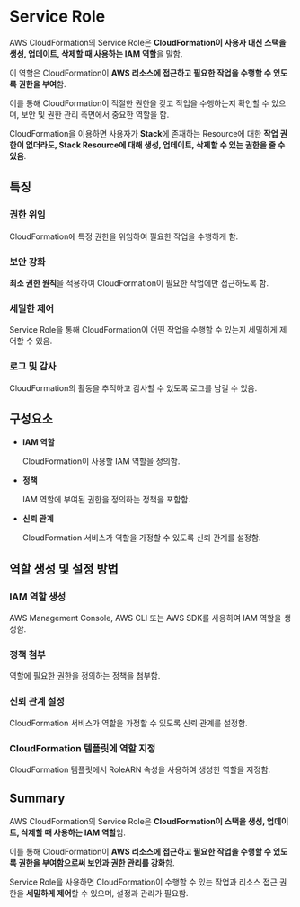 # Service Role

AWS CloudFormation의 Service Role은 **CloudFormation이 사용자 대신 스택을 생성, 업데이트, 삭제할 때 사용하는 IAM 역할**을 말함. 

이 역할은 CloudFormation이 **AWS 리소스에 접근하고 필요한 작업을 수행할 수 있도록 권한을 부여**함. 

이를 통해 CloudFormation이 적절한 권한을 갖고 작업을 수행하는지 확인할 수 있으며, 보안 및 권한 관리 측면에서 중요한 역할을 함.

CloudFormation을 이용하면 사용자가 **Stack**에 존재하는 Resource에 대한 **작업 권한이 없더라도, Stack Resource에 대해 생성, 업데이트, 삭제할 수 있는 권한을 줄 수 있음**.

## 특징

### 권한 위임

CloudFormation에 특정 권한을 위임하여 필요한 작업을 수행하게 함.

### 보안 강화

**최소 권한 원칙**을 적용하여 CloudFormation이 필요한 작업에만 접근하도록 함.

### 세밀한 제어

Service Role을 통해 CloudFormation이 어떤 작업을 수행할 수 있는지 세밀하게 제어할 수 있음.

### 로그 및 감사

CloudFormation의 활동을 추적하고 감사할 수 있도록 로그를 남길 수 있음.

## 구성요소

* **IAM 역할**

    CloudFormation이 사용할 IAM 역할을 정의함.

* **정책**

    IAM 역할에 부여된 권한을 정의하는 정책을 포함함.

* **신뢰 관계**

    CloudFormation 서비스가 역할을 가정할 수 있도록 신뢰 관계를 설정함.

## 역할 생성 및 설정 방법

### IAM 역할 생성

AWS Management Console, AWS CLI 또는 AWS SDK를 사용하여 IAM 역할을 생성함.

### 정책 첨부

역할에 필요한 권한을 정의하는 정책을 첨부함.

### 신뢰 관계 설정

CloudFormation 서비스가 역할을 가정할 수 있도록 신뢰 관계를 설정함.

### CloudFormation 템플릿에 역할 지정

CloudFormation 템플릿에서 RoleARN 속성을 사용하여 생성한 역할을 지정함.

## Summary

AWS CloudFormation의 Service Role은 **CloudFormation이 스택을 생성, 업데이트, 삭제할 때 사용하는 IAM 역할**임. 

이를 통해 CloudFormation이 **AWS 리소스에 접근하고 필요한 작업을 수행할 수 있도록 권한을 부여함으로써 보안과 권한 관리를 강화**함. 

Service Role을 사용하면 CloudFormation이 수행할 수 있는 작업과 리소스 접근 권한을 **세밀하게 제어**할 수 있으며, 설정과 관리가 필요함.
